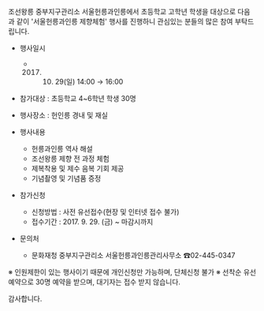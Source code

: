 조선왕릉 중부지구관리소 서울헌릉과인릉에서 초등학교 고학년 학생을 대상으로 다음과 같이 '서울헌릉과인릉 제향체험' 행사를 진행하니 관심있는 분들의 많은 참여 부탁드립니다.

- 행사일시
  - 2017. 10. 29(일) 14:00 → 16:00

- 참가대상 : 초등학교 4~6학년 학생 30명

- 행사장소 : 헌인릉 경내 및 재실

- 행사내용
  - 헌릉과인릉 역사 해설
  - 조선왕릉 제향 전 과정 체험
  - 제복착용 및 제수 음복 기회 제공
  - 기념촬영 및 기념품 증정

- 참가신청
  - 신청방법 : 사전 유선접수(현장 및 인터넷 접수 불가)
  - 접수기간 : 2017. 9. 29. (금) ~ 마감시까지

- 문의처
  - 문화재청 중부지구관리소 서울헌릉과인릉관리사무소 ☎02-445-0347

※ 인원제한이 있는 행사이기 때문에 개인신청만 가능하며, 단체신청 불가
※ 선착순 유선예약으로 30명 예약을 받으며, 대기자는 접수 받지 않습니다.

감사합니다.